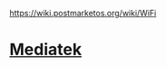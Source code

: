 https://wiki.postmarketos.org/wiki/WiFi

# [Mediatek](https://wiki.postmarketos.org/wiki/WiFi#Mediatek_WiFi)
